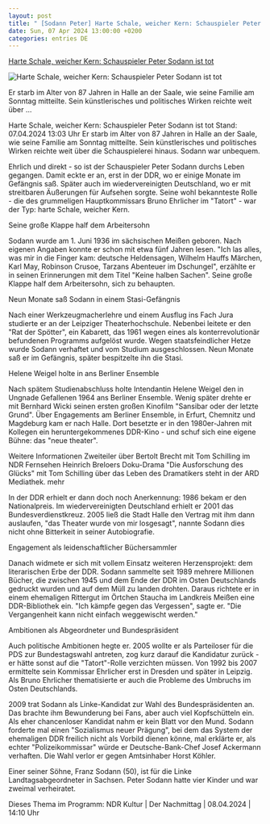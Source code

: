 ```yaml
---
layout: post
title: " [Sodann Peter] Harte Schale, weicher Kern: Schauspieler Peter Sodann ist tot"
date: Sun, 07 Apr 2024 13:00:00 +0200
categories: entries DE
---
```

[Harte Schale, weicher Kern: Schauspieler Peter Sodann ist tot](https://www.ndr.de/kultur/Der-Schauspieler-Peter-Sodann-ist-tot,petersodann104.html)

![Harte Schale, weicher Kern: Schauspieler Peter Sodann ist tot](https://www.ndr.de/kultur/persodann100_v-contentxl.jpg)

Er starb im Alter von 87 Jahren in Halle an der Saale, wie seine Familie am Sonntag mitteilte. Sein künstlerisches und politisches Wirken reichte weit über ...

Harte Schale, weicher Kern: Schauspieler Peter Sodann ist tot Stand: 07.04.2024 13:03 Uhr Er starb im Alter von 87 Jahren in Halle an der Saale, wie seine Familie am Sonntag mitteilte. Sein künstlerisches und politisches Wirken reichte weit über die Schauspielerei hinaus. Sodann war unbequem.

Ehrlich und direkt - so ist der Schauspieler Peter Sodann durchs Leben gegangen. Damit eckte er an, erst in der DDR, wo er einige Monate im Gefängnis saß. Später auch im wiedervereinigten Deutschland, wo er mit streitbaren Äußerungen für Aufsehen sorgte. Seine wohl bekannteste Rolle - die des grummeligen Hauptkommissars Bruno Ehrlicher im "Tatort" - war der Typ: harte Schale, weicher Kern.

Seine große Klappe half dem Arbeitersohn

Sodann wurde am 1. Juni 1936 im sächsischen Meißen geboren. Nach eigenen Angaben konnte er schon mit etwa fünf Jahren lesen. "Ich las alles, was mir in die Finger kam: deutsche Heldensagen, Wilhelm Hauffs Märchen, Karl May, Robinson Crusoe, Tarzans Abenteuer im Dschungel", erzählte er in seinen Erinnerungen mit dem Titel "Keine halben Sachen". Seine große Klappe half dem Arbeitersohn, sich zu behaupten.

Neun Monate saß Sodann in einem Stasi-Gefängnis

Nach einer Werkzeugmacherlehre und einem Ausflug ins Fach Jura studierte er an der Leipziger Theaterhochschule. Nebenbei leitete er den "Rat der Spötter", ein Kabarett, das 1961 wegen eines als konterrevolutionär befundenen Programms aufgelöst wurde. Wegen staatsfeindlicher Hetze wurde Sodann verhaftet und vom Studium ausgeschlossen. Neun Monate saß er im Gefängnis, später bespitzelte ihn die Stasi.

Helene Weigel holte in ans Berliner Ensemble

Nach spätem Studienabschluss holte Intendantin Helene Weigel den in Ungnade Gefallenen 1964 ans Berliner Ensemble. Wenig später drehte er mit Bernhard Wicki seinen ersten großen Kinofilm "Sansibar oder der letzte Grund". Über Engagements am Berliner Ensemble, in Erfurt, Chemnitz und Magdeburg kam er nach Halle. Dort besetzte er in den 1980er-Jahren mit Kollegen ein heruntergekommenes DDR-Kino - und schuf sich eine eigene Bühne: das "neue theater".

Weitere Informationen Zweiteiler über Bertolt Brecht mit Tom Schilling im NDR Fernsehen Heinrich Breloers Doku-Drama "Die Ausforschung des Glücks" mit Tom Schilling über das Leben des Dramatikers steht in der ARD Mediathek. mehr

In der DDR erhielt er dann doch noch Anerkennung: 1986 bekam er den Nationalpreis. Im wiedervereinigten Deutschland erhielt er 2001 das Bundesverdienstkreuz. 2005 ließ die Stadt Halle den Vertrag mit ihm dann auslaufen, "das Theater wurde von mir losgesagt", nannte Sodann dies nicht ohne Bitterkeit in seiner Autobiografie.

Engagement als leidenschaftlicher Büchersammler

Danach widmete er sich mit vollem Einsatz weiteren Herzensprojekt: dem literarischen Erbe der DDR. Sodann sammelte seit 1989 mehrere Millionen Bücher, die zwischen 1945 und dem Ende der DDR im Osten Deutschlands gedruckt wurden und auf dem Müll zu landen drohten. Daraus richtete er in einem ehemaligen Rittergut im Örtchen Staucha im Landkreis Meißen eine DDR-Bibliothek ein. "Ich kämpfe gegen das Vergessen", sagte er. "Die Vergangenheit kann nicht einfach weggewischt werden."

Ambitionen als Abgeordneter und Bundespräsident

Auch politische Ambitionen hegte er. 2005 wollte er als Parteiloser für die PDS zur Bundestagswahl antreten, zog kurz darauf die Kandidatur zurück - er hätte sonst auf die "Tatort"-Rolle verzichten müssen. Von 1992 bis 2007 ermittelte sein Kommissar Ehrlicher erst in Dresden und später in Leipzig. Als Bruno Ehrlicher thematisierte er auch die Probleme des Umbruchs im Osten Deutschlands.

2009 trat Sodann als Linke-Kandidat zur Wahl des Bundespräsidenten an. Das brachte ihm Bewunderung bei Fans, aber auch viel Kopfschütteln ein. Als eher chancenloser Kandidat nahm er kein Blatt vor den Mund. Sodann forderte mal einen "Sozialismus neuer Prägung", bei dem das System der ehemaligen DDR freilich nicht als Vorbild dienen könne, mal erklärte er, als echter "Polizeikommissar" würde er Deutsche-Bank-Chef Josef Ackermann verhaften. Die Wahl verlor er gegen Amtsinhaber Horst Köhler.

Einer seiner Söhne, Franz Sodann (50), ist für die Linke Landtagsabgeordneter in Sachsen. Peter Sodann hatte vier Kinder und war zweimal verheiratet.

Dieses Thema im Programm: NDR Kultur | Der Nachmittag | 08.04.2024 | 14:10 Uhr

